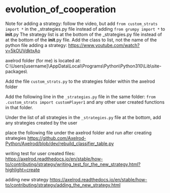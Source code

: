 # evolution_of_cooperation

Note for adding a strategy:
follow the video, but add `from custom_strats import *` in the _strategies.py file instead of adding `from grumpy import *` to  __init__.py
The strategy list is at the bottom of the _strategies.py file instead of at the bottom of the __init__.py file. Add the class to list, not the name of the python file
adding a strategy:
https://www.youtube.com/watch?v=5kOUVdktxAo


axelrod folder (for me) is located at:
C:\Users\[username]\AppData\Local\Programs\Python\Python310\Lib\site-packages\

Add the file `custom_strats.py` to the strategies folder within the axelrod folder

Add the following line in the `_strategies.py` file in the same folder:
`from .custom_strats import customPlayer1`
and any other user created functions in that folder.

Under the list of all strategies in the `_strategies.py` file at the bottom, add any strategies created by the user

place the following file under the axelrod folder and run after creating strategies
https://github.com/Axelrod-Python/Axelrod/blob/dev/rebuild_classifier_table.py

writing test for user created files:
https://axelrod.readthedocs.io/en/stable/how-to/contributing/strategy/writing_test_for_the_new_strategy.html?highlight=create

adding new strategy
https://axelrod.readthedocs.io/en/stable/how-to/contributing/strategy/adding_the_new_strategy.html
